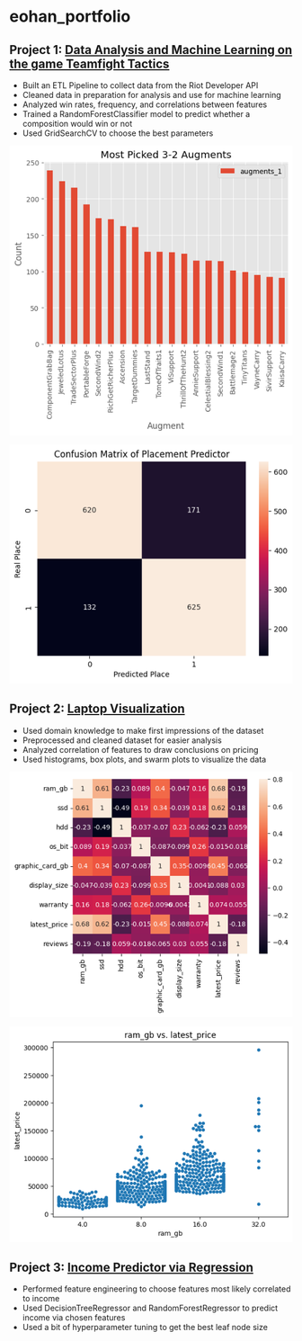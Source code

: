 # eohan_portfolio

## Project 1: [Data Analysis and Machine Learning on the game Teamfight Tactics](https://github.com/rndmagtanong/ph_tft)
- Built an ETL Pipeline to collect data from the Riot Developer API
- Cleaned data in preparation for analysis and use for machine learning
- Analyzed win rates, frequency, and correlations between features
- Trained a RandomForestClassifier model to predict whether a composition would win or not
- Used GridSearchCV to choose the best parameters

![Most Picked 3-2 Augments](images/most_picked_3-2.png)

![Confusion Matrix](images/confusion_matrix_2.png)

## Project 2: [Laptop Visualization](https://github.com/rndmagtanong/laptop_vis)
- Used domain knowledge to make first impressions of the dataset
- Preprocessed and cleaned dataset for easier analysis
- Analyzed correlation of features to draw conclusions on pricing
- Used histograms, box plots, and swarm plots to visualize the data

![Laptop Heatmap](images/non_categorical_heatmap.png)

![RAM GB Swarm Plot](images/ram_gb_swarm_plot.png)

## Project 3: [Income Predictor via Regression](https://github.com/rndmagtanong/filipino_income)
- Performed feature engineering to choose features most likely correlated to income
- Used DecisionTreeRegressor and RandomForestRegressor to predict income via chosen features
- Used a bit of hyperparameter tuning to get the best leaf node size
